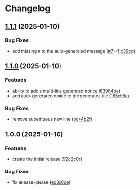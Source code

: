 # Changelog

## [1.1.1](https://github.com/meow-meow-dev/vite-plugin-generate-dotenv/compare/v1.1.0...v1.1.1) (2025-01-10)


### Bug Fixes

* add missing # to the auto-generated message ([#7](https://github.com/meow-meow-dev/vite-plugin-generate-dotenv/issues/7)) ([f1c39cd](https://github.com/meow-meow-dev/vite-plugin-generate-dotenv/commit/f1c39cd4ddcdd42a3a0c044e8c7a1c0202a8c95f))

## [1.1.0](https://github.com/meow-meow-dev/vite-plugin-generate-dotenv/compare/v1.0.0...v1.1.0) (2025-01-10)


### Features

* ability to add a multi-line generated notice ([83984be](https://github.com/meow-meow-dev/vite-plugin-generate-dotenv/commit/83984be410ff41e570239bb0818a2ba0373147fd))
* add auto-generated notice to the generated file ([155c95c](https://github.com/meow-meow-dev/vite-plugin-generate-dotenv/commit/155c95c945ecd5cd6600ae293b47eaa50f8b7a13))


### Bug Fixes

* remove superfluous new line ([bc44b2f](https://github.com/meow-meow-dev/vite-plugin-generate-dotenv/commit/bc44b2f0df30b68750629765ef505a6ef85f597b))

## 1.0.0 (2025-01-10)


### Features

* create the initial release ([92c2c0c](https://github.com/meow-meow-dev/vite-plugin-generate-dotenv/commit/92c2c0c510fc8b536e7f60a19316eb55b772e6be))


### Bug Fixes

* fix release-please ([ec3c0ce](https://github.com/meow-meow-dev/vite-plugin-generate-dotenv/commit/ec3c0ce7f17434106d2abc02f46717b20945b803))
